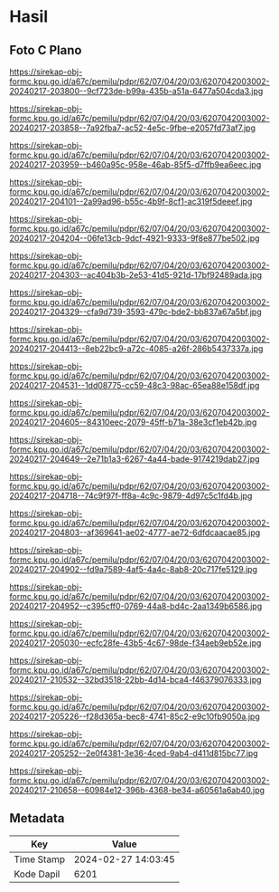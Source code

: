 # Hasil

## Foto C Plano

https://sirekap-obj-formc.kpu.go.id/a67c/pemilu/pdpr/62/07/04/20/03/6207042003002-20240217-203800--9cf723de-b99a-435b-a51a-6477a504cda3.jpg

https://sirekap-obj-formc.kpu.go.id/a67c/pemilu/pdpr/62/07/04/20/03/6207042003002-20240217-203858--7a92fba7-ac52-4e5c-9fbe-e2057fd73af7.jpg

https://sirekap-obj-formc.kpu.go.id/a67c/pemilu/pdpr/62/07/04/20/03/6207042003002-20240217-203959--b460a95c-958e-46ab-85f5-d7ffb9ea6eec.jpg

https://sirekap-obj-formc.kpu.go.id/a67c/pemilu/pdpr/62/07/04/20/03/6207042003002-20240217-204101--2a99ad96-b55c-4b9f-8cf1-ac319f5deeef.jpg

https://sirekap-obj-formc.kpu.go.id/a67c/pemilu/pdpr/62/07/04/20/03/6207042003002-20240217-204204--06fe13cb-9dcf-4921-9333-9f8e877be502.jpg

https://sirekap-obj-formc.kpu.go.id/a67c/pemilu/pdpr/62/07/04/20/03/6207042003002-20240217-204303--ac404b3b-2e53-41d5-921d-17bf92489ada.jpg

https://sirekap-obj-formc.kpu.go.id/a67c/pemilu/pdpr/62/07/04/20/03/6207042003002-20240217-204329--cfa9d739-3593-479c-bde2-bb837a67a5bf.jpg

https://sirekap-obj-formc.kpu.go.id/a67c/pemilu/pdpr/62/07/04/20/03/6207042003002-20240217-204413--8eb22bc9-a72c-4085-a26f-286b5437337a.jpg

https://sirekap-obj-formc.kpu.go.id/a67c/pemilu/pdpr/62/07/04/20/03/6207042003002-20240217-204531--1dd08775-cc59-48c3-98ac-65ea88e158df.jpg

https://sirekap-obj-formc.kpu.go.id/a67c/pemilu/pdpr/62/07/04/20/03/6207042003002-20240217-204605--84310eec-2079-45ff-b71a-38e3cf1eb42b.jpg

https://sirekap-obj-formc.kpu.go.id/a67c/pemilu/pdpr/62/07/04/20/03/6207042003002-20240217-204649--2e71b1a3-6267-4a44-bade-9174219dab27.jpg

https://sirekap-obj-formc.kpu.go.id/a67c/pemilu/pdpr/62/07/04/20/03/6207042003002-20240217-204718--74c9f97f-ff8a-4c9c-9879-4d97c5c1fd4b.jpg

https://sirekap-obj-formc.kpu.go.id/a67c/pemilu/pdpr/62/07/04/20/03/6207042003002-20240217-204803--af369641-ae02-4777-ae72-6dfdcaacae85.jpg

https://sirekap-obj-formc.kpu.go.id/a67c/pemilu/pdpr/62/07/04/20/03/6207042003002-20240217-204902--fd9a7589-4af5-4a4c-8ab8-20c717fe5129.jpg

https://sirekap-obj-formc.kpu.go.id/a67c/pemilu/pdpr/62/07/04/20/03/6207042003002-20240217-204952--c395cff0-0769-44a8-bd4c-2aa1349b6586.jpg

https://sirekap-obj-formc.kpu.go.id/a67c/pemilu/pdpr/62/07/04/20/03/6207042003002-20240217-205030--ecfc28fe-43b5-4c67-98de-f34aeb9eb52e.jpg

https://sirekap-obj-formc.kpu.go.id/a67c/pemilu/pdpr/62/07/04/20/03/6207042003002-20240217-210532--32bd3518-22bb-4d14-bca4-f46379076333.jpg

https://sirekap-obj-formc.kpu.go.id/a67c/pemilu/pdpr/62/07/04/20/03/6207042003002-20240217-205226--f28d365a-bec8-4741-85c2-e9c10fb9050a.jpg

https://sirekap-obj-formc.kpu.go.id/a67c/pemilu/pdpr/62/07/04/20/03/6207042003002-20240217-205252--2e0f4381-3e36-4ced-9ab4-d411d815bc77.jpg

https://sirekap-obj-formc.kpu.go.id/a67c/pemilu/pdpr/62/07/04/20/03/6207042003002-20240217-210658--60984e12-396b-4368-be34-a60561a6ab40.jpg


## Metadata

| Key        | Value               |
| ---------- | ------------------- |
| Time Stamp | 2024-02-27 14:03:45 |
| Kode Dapil | 6201                |



